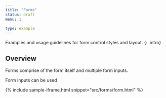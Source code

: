 ```yaml
---
title: "Forms"
status: draft
menu: 1

type: example
---
```


Examples and usage guidelines for form control styles and layout.
{: .intro}

## Overview
Forms comprise of the form itself and multiple form inputs.

Form inputs can be used 


{% include sample-iframe.html snippet="src/forms/form.html" %}